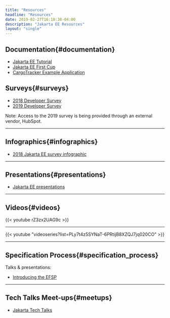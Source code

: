 ```yaml
---
title: "Resources"
headline: "Resources" 
date: 2019-02-27T16:10:38-04:00
description: "Jakarta EE Resources"
layout: "single"
---
```


## Documentation{#documentation}

* [Jakarta EE Tutorial](https://eclipse-ee4j.github.io/jakartaee-tutorial/)
* [Jakarta EE First Cup](https://eclipse-ee4j.github.io/jakartaee-firstcup/)
* [CargoTracker Example Application](https://github.com/eclipse-ee4j/cargotracker)

## Surveys{#surveys}

* [2018 Developer Survey](/documents/insights/2018-jakarta-ee-developer-survey.pdf)
* [2019 Developer Survey](http://www.eclipse.org/lpg2/jakarta/jakarta-ee-2019-developer-survey)

<p class="small">Note: Access to the 2019 survey is being provided through an external vendor, HubSpot.</p>

---

## Infographics{#infographics}

* [2018 Jakarta EE survey infographic](https://jakarta.ee/documents/insights/2018-jakarta-ee-survey-infographic.pdf)

---

## Presentations{#presentations}  

* [Jakarta EE presentations](https://www.slideshare.net/Jakarta_EE)

---

## Videos{#videos}  
  
{{< youtube rZ3zx2UAG9c >}} 

---

{{< youtube "videoseries?list=PLy7t4z5SYNaT-6PRtijB8XZQJ7jq020CO" >}}

---

## Specification Process{#specification_process}

Talks &amp; presentations:

* [Introducing the EFSP](introducing-the-efsp-ece-2018.pdf)

---

## Tech Talks Meet-ups{#meetups}

- [Jakarta Tech Talks](https://www.meetup.com/jakartatechtalks_/)